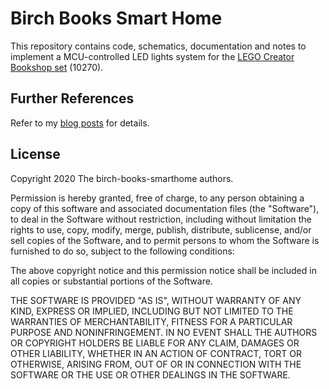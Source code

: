 # Birch Books Smart Home

This repository contains code, schematics, documentation and notes to implement a
MCU-controlled LED lights system for the [LEGO Creator Bookshop
set](https://www.lego.com/en-gb/product/bookshop-10270) (10270).

## Further References

Refer to my [blog posts](https://flameeyes.blog/tag/birch-books/) for details.

## License

Copyright 2020 The birch-books-smarthome authors.

Permission is hereby granted, free of charge, to any person obtaining a copy of this
software and associated documentation files (the "Software"), to deal in the Software
without restriction, including without limitation the rights to use, copy, modify,
merge, publish, distribute, sublicense, and/or sell copies of the Software, and to
permit persons to whom the Software is furnished to do so, subject to the following
conditions:

The above copyright notice and this permission notice shall be included in all copies or
substantial portions of the Software.

THE SOFTWARE IS PROVIDED "AS IS", WITHOUT WARRANTY OF ANY KIND, EXPRESS OR IMPLIED,
INCLUDING BUT NOT LIMITED TO THE WARRANTIES OF MERCHANTABILITY, FITNESS FOR A PARTICULAR
PURPOSE AND NONINFRINGEMENT. IN NO EVENT SHALL THE AUTHORS OR COPYRIGHT HOLDERS BE
LIABLE FOR ANY CLAIM, DAMAGES OR OTHER LIABILITY, WHETHER IN AN ACTION OF CONTRACT, TORT
OR OTHERWISE, ARISING FROM, OUT OF OR IN CONNECTION WITH THE SOFTWARE OR THE USE OR
OTHER DEALINGS IN THE SOFTWARE.
